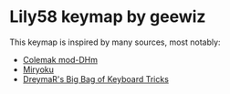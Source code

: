 # Lily58 keymap by geewiz

This keymap is inspired by many sources, most notably:

- [Colemak mod-DHm](https://colemakmods.github.io/mod-dh/)
- [Miryoku](https://github.com/manna-harbour/qmk_firmware/blob/miryoku/users/manna-harbour_miryoku/miryoku.org)
- [DreymaR's Big Bag of Keyboard Tricks](https://forum.colemak.com/topic/1438-dreymars-big-bag-of-keyboard-tricks-linuxxkb-files-included/)
